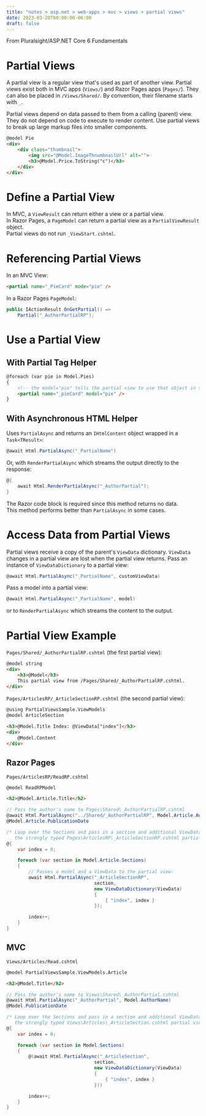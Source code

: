 ```yaml
---
title: "notes > asp.net > web-apps > mvc > views > partial views"
date: 2023-03-20T00:00:00-06:00
draft: false
---
```


From Pluralsight/ASP.NET Core 6 Fundamentals

# Partial Views
A partial view is a regular view that's used as part of another view.  Partial views exist both in MVC apps (`Views/`) and Razor Pages apps (`Pages/`).  They can also be placed in `/Views/Shared/`.  By convention, their filename starts with `_`.

Partial views depend on data passed to them from a calling (parent) view.  They do not depend on code to execute to render content.
Use partial views to break up large markup files into smaller components.
```html
@model Pie
<div>
	<div class="thumbnail">
		<img src="@Model.ImageThnumbnailUrl" alt="">
		<h3>@Model.Price.ToString("c")</h3>
	</div>
</div>
```

# Define a Partial View
In MVC, a `ViewResult` can return either a view or a partial view.  
In Razor Pages, a `PageModel` can return a partial view as a `PartialViewResult` object.  
Partial views do not run `_ViewStart.cshtml`.

# Referencing Partial Views
In an MVC View:
```html
<partial name="_PieCard" mode="pie" />
```

In a Razor Pages `PageModel`:
```cs
public IActionResult OnGetPartial() =>
    Partial("_AuthorPartialRP");
```

# Use a Partial View
## With Partial Tag Helper
```html
@foreach (var pie in Model.Pies)
{
	<!-- the model="pie" tells the partial view to use that object in the view -->
	<partial name="_pieCard" model="pie" />
}
```

## With Asynchronous HTML Helper 
Uses `PartialAsync` and returns an `IHtmlContent` object wrapped in a `Task<TResult>`:
```cs
@await Html.PartialAsync("_PartialName")
```
Or, with `RenderPartialAsync` which streams the output directly to the response:
```cs
@{
    await Html.RenderPartialAsync("_AuthorPartial");
}
```
The Razor code block is required since this method returns no data.  
This method performs better than `PartialAsync` in some cases.

# Access Data from Partial Views
Partial views receive a copy of the parent's `ViewData` dictionary.  `ViewData` changes in a partial view are lost when the partial view returns.
Pass an instance of `ViewDataDictionary` to a partial view:
```cs
@await Html.PartialAsync("_PartialName", customViewData)
```

Pass a model into a partial view:
```cs
@await Html.PartialAsync("_PartialName", model)
```
or to `RenderPartialAsync` which streams the content to the output.

# Partial View Example
`Pages/Shared/_AuthorPartialRP.cshtml` (the first partial view):
```html
@model string
<div>
    <h3>@Model</h3>
    This partial view from /Pages/Shared/_AuthorPartialRP.cshtml.
</div>
```

`Pages/ArticlesRP/_ArticleSectionRP.cshtml` (the second partial view):
```html
@using PartialViewsSample.ViewModels
@model ArticleSection
 
<h3>@Model.Title Index: @ViewData["index"]</h3>
<div>
    @Model.Content
</div>
```

## Razor Pages
`Pages/ArticlesRP/ReadRP.cshtml`
```html
@model ReadRPModel

<h2>@Model.Article.Title</h2>
```
```cs
// Pass the author's name to Pages\Shared\_AuthorPartialRP.cshtml 
@await Html.PartialAsync("../Shared/_AuthorPartialRP", Model.Article.AuthorName)
@Model.Article.PublicationDate

/* Loop over the Sections and pass in a section and additional ViewData to 
   the strongly typed Pages\ArticlesRP\_ArticleSectionRP.cshtml partial view. */
@{
    var index = 0;

    foreach (var section in Model.Article.Sections)
    {
        // Passes a model and a ViewData to the partial view:
        await Html.PartialAsync("_ArticleSectionRP", 
                                section,
                                new ViewDataDictionary(ViewData)
                                {
                                    { "index", index }
                                });

        index++;
    }
}
```

## MVC
`Views/Articles/Read.cshtml`
```html
@model PartialViewsSample.ViewModels.Article

<h2>@Model.Title</h2>
```
```cs
// Pass the author's name to Views\Shared\_AuthorPartial.cshtml 
@await Html.PartialAsync("_AuthorPartial", Model.AuthorName)
@Model.PublicationDate

/* Loop over the Sections and pass in a section and additional ViewData to 
   the strongly typed Views\Articles\_ArticleSection.cshtml partial view. */
@{
    var index = 0;

    foreach (var section in Model.Sections)
    {
        @(await Html.PartialAsync("_ArticleSection", 
                                section,
                                new ViewDataDictionary(ViewData)
                                {
                                    { "index", index }
                                }))

        index++;
    }
}
```